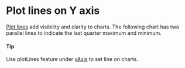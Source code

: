 # Plot lines on Y axis
[Plot lines](https://api.highcharts.com/highstock/yAxis.plotLines) add visibility and clarity to charts. The following chart has two parallel lines to indicate the last quarter maximum and minimum.
#### Tip
Use plotLines feature under [yAxis](https://api.highcharts.com/highstock/yAxis) to set line on charts.